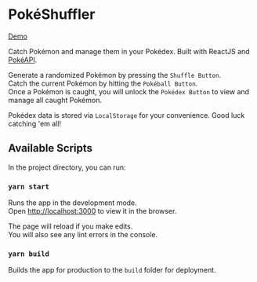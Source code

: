 # PokéShuffler

[Demo](https://gallant-lamarr-dffb74.netlify.app/)

Catch Pokémon and manage them in your Pokédex. Built with ReactJS and [PokéAPI](https://pokeapi.co/).

Generate a randomized Pokémon by pressing the `Shuffle Button`.\
Catch the current Pokémon by hitting the `Pokéball Button`.\
Once a Pokémon is caught, you will unlock the `Pokédex Button` to view and manage all caught Pokémon.

Pokédex data is stored via `LocalStorage` for your convenience. Good luck catching 'em all!

## Available Scripts

In the project directory, you can run:

### `yarn start`

Runs the app in the development mode.\
Open [http://localhost:3000](http://localhost:3000) to view it in the browser.

The page will reload if you make edits.\
You will also see any lint errors in the console.

### `yarn build`

Builds the app for production to the `build` folder for deployment.

